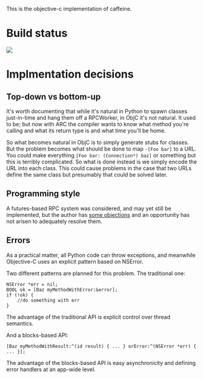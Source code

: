 This is the objective-c implementation of caffeine.

# Build status
<a href="http://teamcity.drewcrawfordapps.com:8111/viewType.html?buildTypeId=CaffeineIos_Analyze&guest=1">
<img src="http://teamcity.drewcrawfordapps.com:8111/app/rest/builds/buildType:(id:CaffeineIos_Analyze)/statusIcon"/>
</a>

# Implmentation decisions

## Top-down vs bottom-up

It's worth documenting that while it's natural in Python to spawn classes just-in-time and hang them off a RPCWorker, in ObjC it's not natural.  It used to be; but now with ARC the compiler wants to know what method you're calling and what its return type is and what time you'll be home.

So what becomes natural in ObjC is to simply generate stubs for classes.  But the problem becomes what should be done to map `-[Foo bar]` to a URL.  You could make everything `[Foo bar: (Connection*) baz]` or something but this is terribly complicated.  So what is done instead is we simply encode the URL into each class.  This could cause problems in the case that two URLs define the same class but presumably that could be solved later.

## Programming style

A futures-based RPC system was considered, and may yet still be implemented, but the author has [some objections](http://sealedabstract.com/code/broken-promises/) and an opportunity has not arisen to adequately resolve them.

## Errors

As a practical matter, all Python code can throw exceptions, and meanwhile Objective-C uses an explicit pattern based on NSError.

Two different patterns are planned for this problem.  The traditional one:

    NSError *err = nil;
    BOOL ok = [Baz myMethodWithError:&error];
    if (!ok) {
        //do something with err
    }

The advantage of the traditional API is explicit control over thread semantics.

And a blocks-based API:

    [Baz myMethodWithResult:^(id result) { ... } orError:^(NSError *err) { ... }];

The advantage of the blocks-based API is easy asynchronicity and defining error handlers at an app-wide level.